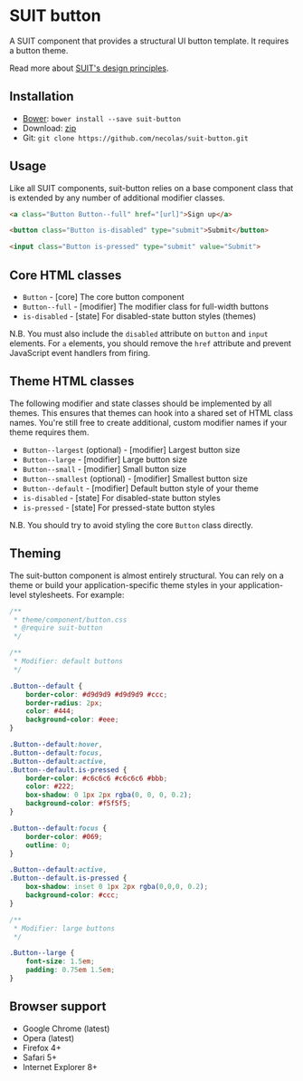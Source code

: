 # SUIT button

A SUIT component that provides a structural UI button template.
It requires a button theme.

Read more about [SUIT's design principles](https://github.com/necolas/suit/).

## Installation

* [Bower](http://bower.io/): `bower install --save suit-button`
* Download: [zip](https://github.com/necolas/suit-button/zipball/master)
* Git: `git clone https://github.com/necolas/suit-button.git`

## Usage

Like all SUIT components, suit-button relies on a base component class that is
extended by any number of additional modifier classes.

```html
<a class="Button Button--full" href="[url]">Sign up</a>

<button class="Button is-disabled" type="submit">Submit</button>

<input class="Button is-pressed" type="submit" value="Submit">
```

## Core HTML classes

* `Button` - [core] The core button component
* `Button--full` - [modifier] The modifier class for full-width buttons
* `is-disabled` - [state] For disabled-state button styles (themes)

N.B. You must also include the `disabled` attribute on `button` and `input`
elements. For `a` elements, you should remove the `href` attribute and prevent
JavaScript event handlers from firing.

## Theme HTML classes

The following modifier and state classes should be implemented by all themes.
This ensures that themes can hook into a shared set of HTML class names. You're
still free to create additional, custom modifier names if your theme requires
them.

* `Button--largest` (optional) - [modifier] Largest button size
* `Button--large` - [modifier] Large button size
* `Button--small` - [modifier] Small button size
* `Button--smallest` (optional) - [modifier] Smallest button size
* `Button--default` - [modifier] Default button style of your theme
* `is-disabled` - [state] For disabled-state button styles
* `is-pressed` - [state] For pressed-state button styles

N.B. You should try to avoid styling the core `Button` class directly.

## Theming

The suit-button component is almost entirely structural. You can rely on a
theme or build your application-specific theme styles in your application-level
stylesheets. For example:

```css
/**
 * theme/component/button.css
 * @require suit-button
 */

/**
 * Modifier: default buttons
 */

.Button--default {
    border-color: #d9d9d9 #d9d9d9 #ccc;
    border-radius: 2px;
    color: #444;
    background-color: #eee;
}

.Button--default:hover,
.Button--default:focus,
.Button--default:active,
.Button--default.is-pressed {
    border-color: #c6c6c6 #c6c6c6 #bbb;
    color: #222;
    box-shadow: 0 1px 2px rgba(0, 0, 0, 0.2);
    background-color: #f5f5f5;
}

.Button--default:focus {
    border-color: #069;
    outline: 0;
}

.Button--default:active,
.Button--default.is-pressed {
    box-shadow: inset 0 1px 2px rgba(0,0,0, 0.2);
    background-color: #ccc;
}

/**
 * Modifier: large buttons
 */

.Button--large {
    font-size: 1.5em;
    padding: 0.75em 1.5em;
}
```

## Browser support

* Google Chrome (latest)
* Opera (latest)
* Firefox 4+
* Safari 5+
* Internet Explorer 8+
